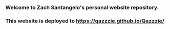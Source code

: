 ### Welcome to Zach Santangelo's personal website repository.

<!--
    This is the repository for my professional website where I highlight my skills in my about section and previous projects. This project is hosted on Github Pages.
-->
### This website is deployed to https://qazzzie.github.io/Qazzzie/
